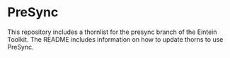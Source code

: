 # PreSync
This repository includes a thornlist for the presync branch of the Eintein Toolkit. The README includes information on how to update thorns to use PreSync.
